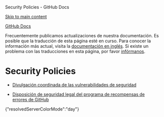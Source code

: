 Security Policies - GitHub Docs

[Skip to main content](#main-content)

[](/es)[GitHub Docs](/es)

Frecuentemente publicamos actualizaciones de nuestra documentación. Es posible que la traducción de esta página esté en curso. Para conocer la información más actual, visita la [documentación en inglés](/en). Si existe un problema con las traducciones en esta página, por favor [infórmanos](https://github.com/contact?form[subject]=translation%20issue%20on%20docs.github.com&form[comments]=).

Security Policies
==========

* [Divulgación coordinada de las vulnerabilidades de seguridad](/es/site-policy/security-policies/coordinated-disclosure-of-security-vulnerabilities)

* [Disposición de seguridad legal del programa de recompensas de errores de GitHub](/es/site-policy/security-policies/github-bug-bounty-program-legal-safe-harbor)

{"resolvedServerColorMode":"day"}
